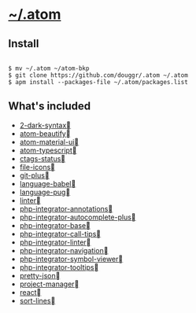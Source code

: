 
# [~/.atom](https://atom.io)

## Install

```shell

$ mv ~/.atom ~/atom-bkp
$ git clone https://github.com/douggr/.atom ~/.atom
$ apm install --packages-file ~/.atom/packages.list

```

## What's included

- [2-dark-syntax](https://atom.io/packages/2-dark-syntax)
- [atom-beautify](https://atom.io/packages/atom-beautify)
- [atom-material-ui](https://atom.io/packages/atom-material-ui)
- [atom-typescript](https://atom.io/packages/atom-typescript)
- [ctags-status](https://atom.io/packages/ctags-status)
- [file-icons](https://atom.io/packages/file-icons)
- [git-plus](https://atom.io/packages/git-plus)
- [language-babel](https://atom.io/packages/language-babel)
- [language-pug](https://atom.io/packages/language-pug)
- [linter](https://atom.io/packages/linter)
- [php-integrator-annotations](https://atom.io/packages/php-integrator-annotations)
- [php-integrator-autocomplete-plus](https://atom.io/packages/php-integrator-autocomplete-plus)
- [php-integrator-base](https://atom.io/packages/php-integrator-base)
- [php-integrator-call-tips](https://atom.io/packages/php-integrator-call-tips)
- [php-integrator-linter](https://atom.io/packages/php-integrator-linter)
- [php-integrator-navigation](https://atom.io/packages/php-integrator-navigation)
- [php-integrator-symbol-viewer](https://atom.io/packages/php-integrator-symbol-viewer)
- [php-integrator-tooltips](https://atom.io/packages/php-integrator-tooltips)
- [pretty-json](https://atom.io/packages/pretty-json)
- [project-manager](https://atom.io/packages/project-manager)
- [react](https://atom.io/packages/react)
- [sort-lines](https://atom.io/packages/sort-lines)
